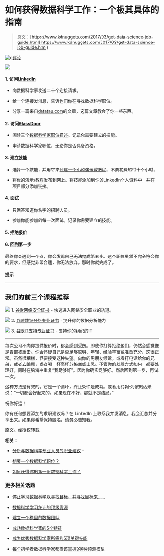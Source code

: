 # 如何获得数据科学工作：一个极其具体的指南

> 原文：[https://www.kdnuggets.com/2017/03/get-data-science-job-guide.html](https://www.kdnuggets.com/2017/03/get-data-science-job-guide.html)

![c](../Images/3d9c022da2d331bb56691a9617b91b90.png)[评论](#comments)

![](../Images/ae4f6f038334a3bb03aca88e7b596a83.png)

#### 1\. 访问[LinkedIn](https://www.linkedin.com/)

+   向数据科学家发送二十个连接请求。

+   给一个连接发消息，告诉他们你在寻找数据科学职位。

+   分享一篇来自[datatau.com](http://www.datatau.com/)的文章，这篇文章教会了你一些东西。

#### 2\. 访问[GlassDoor](https://www.glassdoor.com/index.htm)

+   阅读三个[数据科学家职位描述](https://www.glassdoor.com/Job/data-scientist-jobs-SRCH_KO0,14.htm)。记录你需要建立的技能。

+   申请数据科学家职位，无论你是否具备资格。

#### 3\. 建立技能

+   选择一个技能，并用它来[创建一个小的演示或教程](http://brohrer.github.io/one_step_program_become_data_scientist.html)。不要花费超过十个小时。

+   将你的演示/教程发布到网上。将技能添加到你的LinkedIn个人资料中，并在项目部分添加链接。

#### 4\. 面试

+   只回答知道你名字的招聘人员。

+   参加你能参加的每一次面试。记录你需要建立的技能。

#### 5\. 拒绝报价

#### 6\. 回到第一步

最终你会遇到一个点，你会发现自己无法完成第五步。这个职位虽然不完全符合你的要求，但感觉非常合适，你无法放弃。那时你就完成了。

#### 提示

* * *

## 我们的前三个课程推荐

![](../Images/0244c01ba9267c002ef39d4907e0b8fb.png) 1\. [谷歌网络安全证书](https://www.kdnuggets.com/google-cybersecurity) - 快速进入网络安全职业的轨道。

![](../Images/e225c49c3c91745821c8c0368bf04711.png) 2\. [谷歌数据分析专业证书](https://www.kdnuggets.com/google-data-analytics) - 提升你的数据分析能力

![](../Images/0244c01ba9267c002ef39d4907e0b8fb.png) 3\. [谷歌IT支持专业证书](https://www.kdnuggets.com/google-itsupport) - 支持你的组织的IT

* * *

每次公司不向你提供报价时，都会感到受伤。即使你打算拒绝他们，仍然会感觉像是胃部被重击。你会怀疑自己是否足够聪明、年轻、经验丰富或准备充分。这很正常。虽然很糟糕，但要接受这种失望。向你的男朋友倾诉，或者打电话给你的兄弟，或者去跳舞，或者喝一杯高杯苏格兰威士忌。不管你的处理方式如何，都要处理好，同时在脑海中重复“我足够好”。因为你确实足够好。然后回到第一步，再试一次。

这种方法是有效的。它是一个循环，终止条件是成功。或者用约翰·列侬的话来说：“一切都会好起来的。如果现在不好，那就不是结局。”

祝你好运！

你有任何想要添加的求职建议吗？在 LinkedIn 上联系我并发消息。我会汇总并分享出来。如果你希望保持匿名，请务必告知我。

[原文](http://brohrer.github.io/get_data_science_job.html)。经授权转载

**相关：**

+   [分析与数据科学专业人员的职业建议](/2017/02/career-advice-analytics-data-science.html) –

+   [想要一个数据科学职位？](/2017/02/springboard-data-science-job.html)

+   [如何获得你的第一份数据科学工作？](/2017/02/how-get-first-job-data-science.html)

### 更多相关话题

+   [停止学习数据科学以寻找目标，并寻找目标来……](https://www.kdnuggets.com/2021/12/stop-learning-data-science-find-purpose.html)

+   [数据科学学习统计的顶级资源](https://www.kdnuggets.com/2021/12/springboard-top-resources-learn-data-science-statistics.html)

+   [建立一个稳固的数据团队](https://www.kdnuggets.com/2021/12/build-solid-data-team.html)

+   [成功数据科学家的5个特征](https://www.kdnuggets.com/2021/12/5-characteristics-successful-data-scientist.html)

+   [成为优秀数据科学家所需的5项关键技能](https://www.kdnuggets.com/2021/12/5-key-skills-needed-become-great-data-scientist.html)

+   [每个初学者数据科学家都应该掌握的6种预测模型](https://www.kdnuggets.com/2021/12/6-predictive-models-every-beginner-data-scientist-master.html)
